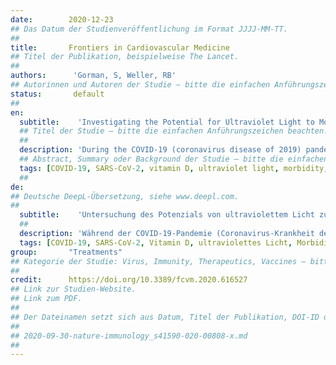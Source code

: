 ```yaml
---
date:        2020-12-23
## Das Datum der Studienveröffentlichung im Format JJJJ-MM-TT.
##
title:       Frontiers in Cardiovascular Medicine
## Titel der Publikation, beispielweise The Lancet.
##
authors:      'Gorman, S, Weller, RB'
## Autorinnen und Autoren der Studie – bitte die einfachen Anführungszeichen beachten!
status:       default
##
en:
  subtitle:    'Investigating the Potential for Ultraviolet Light to Modulate Morbidity and Mortality From COVID-19: A Narrative Review and Update'
  ## Titel der Studie – bitte die einfachen Anführungszeichen beachten!
  ##
  description: 'During the COVID-19 (coronavirus disease of 2019) pandemic, researchers have been seeking low-cost and accessible means of providing protection from its harms, particularly for at-risk individuals such as those with cardiovascular disease, diabetes and obesity. One possible way is via safe sun exposure, and/or dietary supplementation with induced beneficial mediators (e.g., vitamin D). In this narrative review, we provide rationale and updated evidence on the potential benefits and harms of sun exposure and ultraviolet (UV) light that may impact COVID-19. We review recent studies that provide new evidence for any benefits (or otherwise) of UV light, sun exposure, and the induced mediators, vitamin D and nitric oxide, and their potential to modulate morbidity and mortality induced by infection with SARS-CoV-2 (severe acute respiratory disease coronavirus-2). We identified substantial interest in this research area, with many commentaries and reviews already published; however, most of these have focused on vitamin D, with less consideration of UV light (or sun exposure) or other mediators such as nitric oxide. Data collected to-date suggest that ambient levels of both UVA and UVB may be beneficial for reducing severity or mortality due to COVID-19, with some inconsistent findings. Currently unresolved are the nature of the associations between blood 25-hydroxyvitamin D and COVID-19 measures, with more prospective data needed that better consider lifestyle factors, such as physical activity and personal sun exposure levels. Another short-coming has been a lack of measurement of sun exposure, and its potential to influence COVID-19 outcomes. We also discuss possible mechanisms by which sun exposure, UV light and induced mediators could affect COVID-19 morbidity and mortality, by focusing on likely effects on viral pathogenesis, immunity and inflammation, and potential cardiometabolic protective mechanisms. Finally, we explore potential issues including the impacts of exposure to high dose UV radiation on COVID-19 and vaccination, and effective and safe doses for vitamin D supplementation.'
  ## Abstract, Summary oder Background der Studie – bitte die einfachen Anführungszeichen beachten!
  tags: [COVID-19, SARS-CoV-2, vitamin D, ultraviolet light, morbidity, mortality, at-risk individuals]
  ##
de: 
## Deutsche DeepL-Übersetzung, siehe www.deepl.com.
##
  subtitle:    'Untersuchung des Potenzials von ultraviolettem Licht zur Beeinflussung der Morbidität und Mortalität durch COVID-19: A Narrative Review and Update'
  ##
  description: 'Während der COVID-19-Pandemie (Coronavirus-Krankheit des Jahres 2019) haben Forscher nach kostengünstigen und leicht zugänglichen Möglichkeiten gesucht, sich vor den Schäden zu schützen, insbesondere für Risikopersonen wie Menschen mit Herz-Kreislauf-Erkrankungen, Diabetes und Fettleibigkeit. Ein möglicher Weg ist eine sichere Sonnenexposition und/oder eine Nahrungsergänzung mit induzierten positiven Mediatoren (z. B. Vitamin D). In dieser narrativen Übersichtsarbeit liefern wir Argumente und aktualisierte Belege für den potenziellen Nutzen und Schaden von Sonnenexposition und ultraviolettem (UV-)Licht, die sich auf COVID-19 auswirken können. Wir überprüfen neuere Studien, die neue Beweise für den Nutzen (oder das Gegenteil) von UV-Licht, Sonnenexposition und den induzierten Mediatoren Vitamin D und Stickstoffmonoxid sowie deren Potenzial zur Beeinflussung der durch eine Infektion mit SARS-CoV-2 (schwere akute Atemwegserkrankung - Coronavirus-2) verursachten Morbidität und Mortalität liefern. Wir haben festgestellt, dass dieses Forschungsgebiet auf großes Interesse stößt und bereits zahlreiche Kommentare und Übersichten veröffentlicht wurden. Die meisten davon konzentrieren sich jedoch auf Vitamin D und berücksichtigen weniger das UV-Licht (oder die Sonnenexposition) oder andere Mediatoren wie Stickstoffmonoxid. Die bisher gesammelten Daten deuten darauf hin, dass sowohl UVA- als auch UVB-Strahlen in der Umgebung den Schweregrad oder die Sterblichkeitsrate von COVID-19 verringern können, wobei die Ergebnisse teilweise widersprüchlich sind. Ungeklärt ist derzeit die Art des Zusammenhangs zwischen dem 25-Hydroxyvitamin-D-Spiegel im Blut und den COVID-19-Werten, wobei mehr prospektive Daten benötigt werden, die Lebensstilfaktoren wie körperliche Aktivität und persönliche Sonnenexposition besser berücksichtigen. Ein weiteres Manko war die fehlende Messung der Sonnenexposition und deren potenzieller Einfluss auf die COVID-19-Ergebnisse. Wir erörtern auch mögliche Mechanismen, durch die Sonnenexposition, UV-Licht und induzierte Mediatoren die COVID-19-Morbidität und -Mortalität beeinflussen könnten, wobei wir uns auf wahrscheinliche Auswirkungen auf die virale Pathogenese, Immunität und Entzündung sowie auf potenzielle kardiometabolische Schutzmechanismen konzentrieren. Schließlich gehen wir auf potenzielle Fragen ein, darunter die Auswirkungen hochdosierter UV-Strahlung auf COVID-19 und Impfungen sowie wirksame und sichere Dosen für die Vitamin-D-Supplementierung.'
  tags: [COVID-19, SARS-CoV-2, Vitamin D, ultraviolettes Licht, Morbidität, Mortalität, Risikopatienten]
group:       "Treatments"
## Kategorie der Studie: Virus, Immunity, Therapeutics, Vaccines – bitte die Anführungszeichen beachten!
##
credit:      https://doi.org/10.3389/fcvm.2020.616527
## Link zur Studien-Website.
## Link zum PDF.
##
## Der Dateinamen setzt sich aus Datum, Titel der Publikation, DOI-ID der Studie (nach dem letzten Slash) und der Dateiendung zusammen. Bitte den Unterstrich vor der DOI-ID beachten!
##
## 2020-09-30-nature-immunology_s41590-020-00808-x.md
##
---
```

<object data="{{ page.link }}" style='height:calc(100vh - 400px); width: 100%' type='application/pdf'></object>